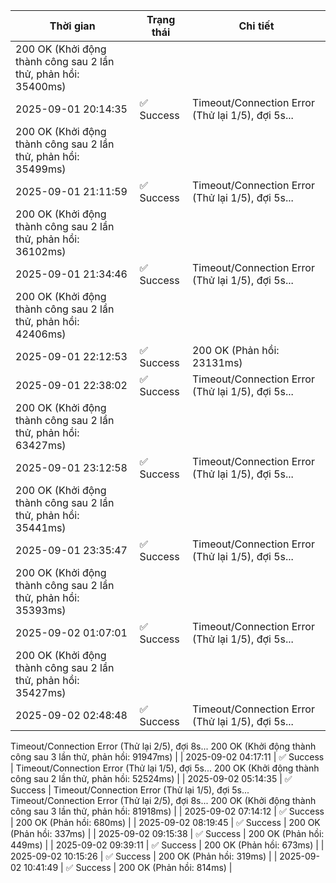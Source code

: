 | Thời gian | Trạng thái | Chi tiết |
|---|---|---|
200 OK (Khởi động thành công sau 2 lần thử, phản hồi: 35400ms) |
| 2025-09-01 20:14:35 | ✅ Success | Timeout/Connection Error (Thử lại 1/5), đợi 5s...
200 OK (Khởi động thành công sau 2 lần thử, phản hồi: 35499ms) |
| 2025-09-01 21:11:59 | ✅ Success | Timeout/Connection Error (Thử lại 1/5), đợi 5s...
200 OK (Khởi động thành công sau 2 lần thử, phản hồi: 36102ms) |
| 2025-09-01 21:34:46 | ✅ Success | Timeout/Connection Error (Thử lại 1/5), đợi 5s...
200 OK (Khởi động thành công sau 2 lần thử, phản hồi: 42406ms) |
| 2025-09-01 22:12:53 | ✅ Success | 200 OK (Phản hồi: 23131ms) |
| 2025-09-01 22:38:02 | ✅ Success | Timeout/Connection Error (Thử lại 1/5), đợi 5s...
200 OK (Khởi động thành công sau 2 lần thử, phản hồi: 63427ms) |
| 2025-09-01 23:12:58 | ✅ Success | Timeout/Connection Error (Thử lại 1/5), đợi 5s...
200 OK (Khởi động thành công sau 2 lần thử, phản hồi: 35441ms) |
| 2025-09-01 23:35:47 | ✅ Success | Timeout/Connection Error (Thử lại 1/5), đợi 5s...
200 OK (Khởi động thành công sau 2 lần thử, phản hồi: 35393ms) |
| 2025-09-02 01:07:01 | ✅ Success | Timeout/Connection Error (Thử lại 1/5), đợi 5s...
200 OK (Khởi động thành công sau 2 lần thử, phản hồi: 35427ms) |
| 2025-09-02 02:48:48 | ✅ Success | Timeout/Connection Error (Thử lại 1/5), đợi 5s...
Timeout/Connection Error (Thử lại 2/5), đợi 8s...
200 OK (Khởi động thành công sau 3 lần thử, phản hồi: 91947ms) |
| 2025-09-02 04:17:11 | ✅ Success | Timeout/Connection Error (Thử lại 1/5), đợi 5s...
200 OK (Khởi động thành công sau 2 lần thử, phản hồi: 52524ms) |
| 2025-09-02 05:14:35 | ✅ Success | Timeout/Connection Error (Thử lại 1/5), đợi 5s...
Timeout/Connection Error (Thử lại 2/5), đợi 8s...
200 OK (Khởi động thành công sau 3 lần thử, phản hồi: 81918ms) |
| 2025-09-02 07:14:12 | ✅ Success | 200 OK (Phản hồi: 680ms) |
| 2025-09-02 08:19:45 | ✅ Success | 200 OK (Phản hồi: 337ms) |
| 2025-09-02 09:15:38 | ✅ Success | 200 OK (Phản hồi: 449ms) |
| 2025-09-02 09:39:11 | ✅ Success | 200 OK (Phản hồi: 673ms) |
| 2025-09-02 10:15:26 | ✅ Success | 200 OK (Phản hồi: 319ms) |
| 2025-09-02 10:41:49 | ✅ Success | 200 OK (Phản hồi: 814ms) |
